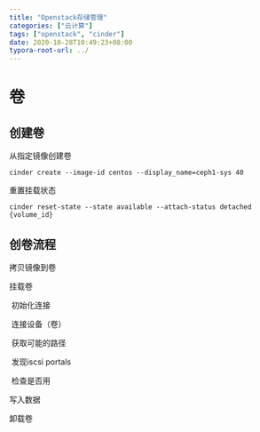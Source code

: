 ```yaml
---
title: "Openstack存储管理"
categories: ["云计算"]
tags: ["openstack", "cinder"]
date: 2020-10-28T10:49:23+08:00
typora-root-url: ../
---
```


# 卷

## 创建卷
从指定镜像创建卷
```shell
cinder create --image-id centos --display_name=ceph1-sys 40
```

重置挂载状态
```shell
cinder reset-state --state available --attach-status detached {volume_id}
```

## 创卷流程

拷贝镜像到卷

挂载卷

​	初始化连接

​	连接设备（卷）

​		获取可能的路径

​			发现iscsi portals

​	检查是否用

写入数据

卸载卷